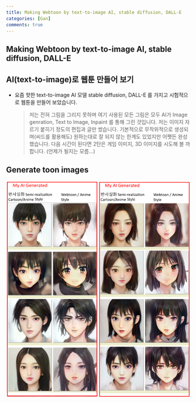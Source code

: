 ```yaml
---
title: Making Webtoon by text-to-image AI, stable diffusion, DALL-E  
categories: [Gan]
comments: true
---
```


## Making Webtoon by text-to-image AI, stable diffusion, DALL-E 
## AI(text-to-image)로 웹툰 만들어 보기 

* 요즘 핫한 text-to-image AI 모델 stable diffusion, DALL-E 를 가지고 시험적으로 웹툰을 만들어 보았습니다. </a>
  > 저는 전혀 그림을 그리지 못하며 여기 사용된 모든 그림은 모두 AI가 Image genration, Text to Image, Inpaint 를 통해 그린 것입니다.
  > 저는 이미지 자르기 붙히기 정도의 편집과 글만 썼습니다.
  > 기본적으로 무작위적으로 생성되며(씨드를 활용해도) 원하는대로 잘 되지 않는 한계도 있었지만 어쨋든 완성했습니다. 
  > 다음 시간이 된다면 2탄은 게임 이미지, 3D 이미지를 시도해 볼 까 합니다. (언제가 될지는 모름...)

 ## Generate toon images 
![Toon image](/images/toonify-generate.png)


